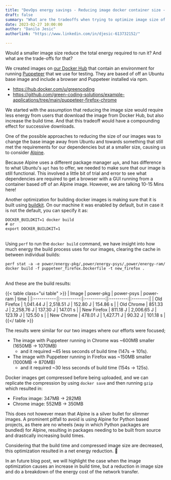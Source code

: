 ```yaml
---
title: "DevOps energy savings - Reducing image docker container size - Part I"
draft: false
summary: "What are the tradeoffs when trying to optimize image size of docker containers"
date: 2023-02-27 10:00:00
author: "Danilo Jesic"
authorlink: "https://www.linkedin.com/in/djesic-613732152/"

---
```


Would a smaller image size reduce the total energy required to run it? And what are the trade-offs for that?

We created images on [our Docker Hub](https://hub.docker.com/u/greencoding) that contain an environment for running [Puppeteer](https://github.com/puppeteer/puppeteer) that we use for testing.
They are based of off an Ubuntu base image and include a browser and Puppeteer installed via npm.
- https://hub.docker.com/u/greencoding
- https://github.com/green-coding-solutions/example-applications/tree/main/puppeteer-firefox-chrome

We started with the assumption that reducing the image size would require less energy
from users that download the image from Docker Hub, but also increase the build time.
And that this tradeoff would have a compounding effect for successive downloads.

One of the possible approaches to reducing the size of our images was to change the base image
away from Ubuntu and towards something that still met the requirements for our dependencies
but at a smaller size, causing us to consider [Alpine](https://www.alpinelinux.org/).

Because Alpine uses a different package manager `apk`, and has difference to
what Ubuntu's `apt` has to offer, we needed to make sure that our image is still functional.
This involved a little bit of trial and error to see what dependencies are required to get
a browser with a GUI running from a container based off of an Alpine image. However, we are talking 10-15 Mins here!

Another optimization for building docker images is making sure that it is built using [buildkit](https://docs.docker.com/build/buildkit/).
On our machine it was enabled by default, but in case it is not the default, you can specify it as:

```code
DOCKER_BUILDKIT=1 docker build
# or
export DOCKER_BUILDKIT=1
```
\
Using `perf` to run the `docker build` command, we have insight into how much energy
the build process uses for our images, clearing the cache in between individual builds:

```code
perf stat -a -e power/energy-pkg/,power/energy-psys/,power/energy-ram/ docker build -f puppeteer_firefox.Dockerfile -t new_firefox .
```
\
And these are the build results:

{{< table class="ui table" >}}
|    Image    |  power-pkg | power-psys | power-ram |   time   |
|:-----------:|:----------:|:----------:|:---------:|:--------:|
| Old Firefox | 1,041.44 J | 2,518.51 J |  152.80 J | 154.86 s |
|  Old Chrome |  851.33 J  | 2,258.76 J |  137.30 J | 147.01 s |
| New Firefox |  811.18 J  | 2,006.65 J |  123.19 J | 125.50 s |
|  New Chrome |  478.01 J  | 1,427.71 J |  90.32 J  | 101.18 s |
{{</ table >}}

The results were similar for our two images where our efforts were focused;

- The image with Puppeteer running in Chrome was ~600MB smaller (1650MB -> 1070MB)
  + and it required ~45 less seconds of build time (147s -> 101s).
- The image with Puppeteer running in Firefox was ~150MB smaller (1000MB -> 870MB)
  + and it required ~30 less seconds of build time (154s -> 125s).

Docker images get compressed before being uploaded, and we can replicate the compression by using
`docker save` and then running `gzip` which resulted in:

- Firefox image: 347MB -> 282MB
- Chrome image: 552MB -> 350MB

This does not however mean that Alpine is a silver bullet for slimmer images.
A prominent pitfall to avoid is using Alpine for Python based projects,
as there are no wheels (way in which Python packages are bundled) for Alpine,
resulting in packages needing to be built from source and drastically increasing build times.

Considering that the build time and compressed image size are decreased, this optimization resulted in a net energy reduction. 🎉

In an future blog post, we will highlight the case when the image optimization causes an increase in build time, but a reduction in image size and do a breakdown of the energy cost of the network transfer.
